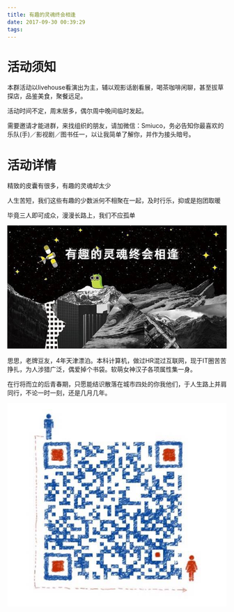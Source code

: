 ```yaml
---
title: 有趣的灵魂终会相逢
date: 2017-09-30 00:39:29
tags:
---
```


#  活动须知
<!--<html>-->
<!--在这里插入内容-->
<!--<h1 style="color:red"> 活动须知 </h1>-->
<!--</html>-->



本群活动以livehouse看演出为主，辅以观影话剧看展，喝茶咖啡闲聊，甚至拔草探店，品鉴美食，聚餐远足。

活动时间不定，周末居多，偶尔周中晚间临时发起。

需要邀请才能进群，来找组织的朋友，请加微信：Smiuco，务必告知你最喜欢的乐队(手)／影视剧／图书任一，以让我简单了解你，并作为接头暗号。


#  活动详情
<!--<html>-->
<!--在这里插入内容-->
<!--<h1 style="color:red"> 活动详情 </h1>-->
<!--</html>-->

精致的皮囊有很多，有趣的灵魂却太少

人生苦短，我们这些有趣的少数派何不相聚在一起，及时行乐，抑或是抱团取暖

毕竟三人即可成众，漫漫长路上，我们不应孤单

![image](https://raw.githubusercontent.com/tongyuanfeng/qiaohe_web/master/img/p47572108-1.jpg)

思思，老牌豆友，4年天津漂泊。本科计算机，做过HR混过互联网，现于IT圈苦苦挣扎，为人涉猎广泛，偶爱掉个书袋。软萌女神汉子各项属性集一身。

在行将而立的后青春期，只愿能结识散落在城市四处的你我他们，于人生路上并肩同行，不论一时一刻，还是几月几年。


![image](https://raw.githubusercontent.com/tongyuanfeng/qiaohe_web/master/img/add_weixinjpg.jpg)